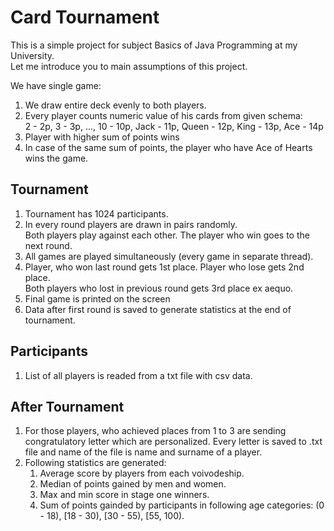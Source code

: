 <h1>Card Tournament</h1>
This is a simple project for subject Basics of Java Programming at my University. </br>
Let me introduce you to main assumptions of this project.</br>

We have single game:
<ol>
    <li>We draw entire deck evenly to both players.</li>
    <li>Every player counts numeric value of his cards from given schema: </br>
        2 - 2p, 3 - 3p, ..., 10 - 10p, Jack - 11p, Queen - 12p, King - 13p, Ace - 14p</li>
    <li>Player with higher sum of points wins</li>
    <li>In case of the same sum of points, the player who have Ace of Hearts wins the game.</li>
</ol>

<h2>Tournament</h2>
<ol>
    <li>Tournament has 1024 participants.</li>
    <li>In every round players are drawn in pairs randomly.</br>
        Both players play against each other. The player who win goes to the next round.</li>
    <li>All games are played simultaneously (every game in separate thread).</li>
    <li>Player, who won last round gets 1st place. Player who lose gets 2nd place.</br>
        Both players who lost in previous round gets 3rd place ex aequo.</li>
    <li>Final game is printed on the screen</li>
    <li>Data after first round is saved to generate statistics at the end of tournament.</li>
</ol>

<h2>Participants</h2>
<ol>
    <li>List of all players is readed from a txt file with csv data.</li>
</ol>

<h2>After Tournament</h2>
<ol>
    <li>For those players, who achieved places from 1 to 3 are sending congratulatory letter
        which are personalized. Every letter is saved to .txt file and name of the file is name and surname of a player.</li>
    <li>Following statistics are generated: 
        <ol>
        <li>Average score by players from each voivodeship.</li>
        <li>Median of points gained by men and women.</li>
        <li>Max and min score in stage one winners.</li>
        <li>Sum of points gainded by participants in following age categories:
            (0 - 18), [18 - 30), [30 - 55), [55, 100).</li>
        </ol>
        </li>
</ol>
